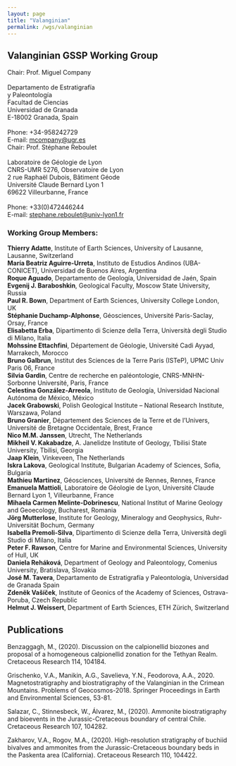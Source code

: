 ```yaml
---
layout: page
title: "Valanginian"
permalink: /wgs/valanginian
---
```

## Valanginian GSSP Working Group

<div class="person-grid">
    <div class="person">
        <div>
            <img src="https://stratigraphy.org/subcommission-cretaceous/images/person-company.jpg" alt="" />
        </div>
        <div class="contact-details">
            Chair: Prof. Miguel Company<br />
            <br />
            Departamento de Estratigrafía<br />
            y Paleontología<br />
            Facultad de Ciencias<br />
            Universidad de Granada<br />
            E-18002 Granada, Spain<br />
            <br />
            Phone: +34-958242729<br />
            E-mail: <a href="mcompany@ugr.es">mcompany@ugr.es</a>
        </div>
    </div>
    <div class="person">
        <div>
            <img src="https://stratigraphy.org/subcommission-cretaceous/images/person-reboulet.jpg" alt="" />
        </div>
        <div class="contact-details">
            Chair: Prof. Stéphane Reboulet<br />
            <br />
            Laboratoire de Géologie de Lyon<br />
            CNRS-UMR 5276, Observatoire de Lyon<br />
            2 rue Raphaël Dubois, Bâtiment Géode<br />
            Université Claude Bernard Lyon 1<br />
            69622 Villeurbanne, France<br />
            <br />
            Phone: +33(0)472446244<br />
            E-mail: <a href="stephane.reboulet@univ-lyon1.fr">stephane.reboulet@univ-lyon1.fr</a>
        </div>
    </div>
</div>

### Working Group Members:

**Thierry Adatte**, Institute of Earth Sciences, University of Lausanne, Lausanne, Switzerland  
**María Beatriz Aguirre-Urreta**, Instituto de Estudios Andinos (UBA-CONICET), Universidad de Buenos Aires, Argentina  
**Roque Aguado**, Departamento de Geología, Universidad de Jaén, Spain  
**Evgenij J. Baraboshkin**, Geological Faculty, Moscow State University, Russia  
**Paul R. Bown**, Department of Earth Sciences, University College London, UK  
**Stéphanie Duchamp-Alphonse**, Géosciences, Université Paris-Saclay, Orsay, France  
**Elisabetta Erba**, Dipartimento di Scienze della Terra, Università degli Studio di Milano, Italia  
**Mohssine Ettachfini**, Département de Géologie, Université Cadi Ayyad, Marrakech, Morocco  
**Bruno Galbrun**, Institut des Sciences de la Terre Paris (ISTeP), UPMC Univ Paris 06, France  
**Silvia Gardin**, Centre de recherche en paléontologie, CNRS-MNHN-Sorbonne Université, Paris, France  
**Celestina González-Arreola**, Instituto de Geología, Universidad Nacional Autónoma de México, México  
**Jacek Grabowski**, Polish Geological Institute – National Research Institute, Warszawa, Poland  
**Bruno Granier**, Département des Sciences de la Terre et de l’Univers, Université de Bretagne Occidentale, Brest, France  
**Nico M.M. Janssen**, Utrecht, The Netherlands  
**Mikheil V. Kakabadze**, A. Janelidze Institute of Geology, Tbilisi State University, Tbilisi, Georgia  
**Jaap Klein**, Vinkeveen, The Netherlands  
**Iskra Lakova**, Geological Institute, Bulgarian Academy of Sciences, Sofia, Bulgaria  
**Mathieu Martinez**, Géosciences, Université de  Rennes, Rennes, France  
**Emanuela Mattioli**, Laboratoire de Géologie de Lyon, Université Claude Bernard Lyon 1, Villeurbanne, France  
**Mihaela Carmen Melinte-Dobrinescu**, National Institut of Marine Geology and Geoecology, Bucharest, Romania  
**Jörg Mutterlose**, Institute for Geology, Mineralogy and Geophysics, Ruhr-Universität Bochum, Germany  
**Isabella Premoli-Silva**, Dipartimento di Scienze della Terra, Università degli Studio di Milano, Italia  
**Peter F. Rawson**, Centre for Marine and Environmental Sciences, University of Hull, UK  
**Daniela Reháková**, Department of Geology and Paleontology, Comenius University, Bratislava, Slovakia  
**José M. Tavera**, Departamento de Estratigrafía y Paleontología, Universidad de Granada Spain  
**Zdenĕk Vašíček**, Institute of Geonics of the Academy of Sciences, Ostrava-Poruba, Czech Republic  
**Helmut J. Weissert**, Department of Earth Sciences, ETH Zürich, Switzerland  

## Publications
Benzaggagh, M., (2020). Discussion on the calpionellid biozones and proposal of a homogeneous calpionellid zonation for the Tethyan Realm. Cretaceous Research 114, 104184.

Grischenko, V.A., Manikin, A.G., Savelieva, Y.N., Feodorova, A.A., 2020. Magnetostratigraphy and biostratigraphy of the Valanginian in the Crimean Mountains. Problems of Geocosmos-2018. Springer Proceedings in Earth and Environmental Sciences, 53-81. 

Salazar, C., Stinnesbeck, W., Álvarez, M., (2020). Ammonite biostratigraphy and bioevents in the Jurassic-Cretaceous boundary of central Chile. Cretaceous Research 107, 104282.

Zakharov, V.A., Rogov, M.A., (2020). High-resolution stratigraphy of buchiid bivalves and ammonites from the Jurassic-Cretaceous boundary beds in the Paskenta area (California). Cretaceous Research 110, 104422.

<!--
### Relevant publications arising from members of the Valanginian WG in 2018-2019:

Aguirre-Urreta, B., Martinez, M., Schmitz, M., Lescano, M., Omarini, J., Tunik, M., Kuhnert, H., Concheyro, A., Rawson, P.F., Ramos, V.A., Reboulet, S., Noclin, N., Frederichs, T., Nickl, A.-L., Pälike, H. 2019. Interhemispheric radio-astrochronological calibration of the time scales from the Andean and the Tethyan areas in the Valanginian–Hauterivian (Early Cretaceous). Gondwana Research, 70, 104-132.

Melliti, S., Reboulet, S., Ben Haj Ali, N., Arfaoui, M.S., Zargouni, F., Memmi, L. 2019. Ammonoid and foraminiferal biostratigraphy from uppermost Valanginian to lowermost Barremian of the Jebel Boulahouajeb section (northern Tunisia). Journal of African Earth Sciences, 151, 438-460.

Granier, B. 2018. Dual biozonation scheme (benthic foraminifera and “calcareous” green algae) over the Jurassic-Cretaceous transition. Another plea to revert the system boundary to its historical Orbigny’s and Oppel’s definition. Cretaceous Research, 93 (2019), 245-274.

Aguado, R., Company, M., Castro, J.M., Gea, G.A. de, Molina, J.M., Nieto, L.M., Ruiz-Ortiz, P.A. 2018. A new record of the Weissert episode from the Valanginian succession of Cehegín (Subbetic, SE Spain): Bio- and carbon isotope sratigraphy. Cretaceous Research, 92, 122-137.

Aguirre-Urreta, B., Rawson, P.F. 2018. New Valanginian-Hauterivian neovomitid ammonites from the Neuquén Basin, Argentina. Cretaceous Research, 88, 149-157.

Price, G.D., Janssen, N.M.M., Martinez, M., Company, M., Vandevelde J.H., Grimes, S.T. 2018. A high-resolution belemnite geochemical analysis of Early Cretaceous (Valanginian-Hauterivian) environmental and climatic perturbations. Geochemistry, Geophysics, Geosystems. [DOI:10.1029/2018GC007676](https://doi.org/10.1029/2018GC007676).

Reboulet, S., Szives, O., Aguirre-Urreta, B., Barragán, R., Company, M., Frau, C., Kakabadze, M.V., Klein, J., Moreno-Bedmar, J.A., Lukeneder, A., Pictet, A., Ploch, I., Raisossadat, S.N, Vašíček, Z., Baraboshkin, E.J., Mitta, V.V. 2018. Report of the 6th International Meeting of the IUGS Lower Cretaceous Ammonite Working Group, the Kilian Group (Vienna, Austria, 20th August 2017). Cretaceous Research, 91, 100-110.

Arkadiev, V.V., Grishchenko, V.A., Guzhikov, A. Y., Mankin, A.G., Savelieva, Y. N., Feodorova, A. A., Shurekova, O.A. 2017. Ammonites and magnetostratigraphy of the Berriasian-Valanginian boundary deposits from eastern Crimea. Geologica Carpathica, 68, 505-516.
-->
